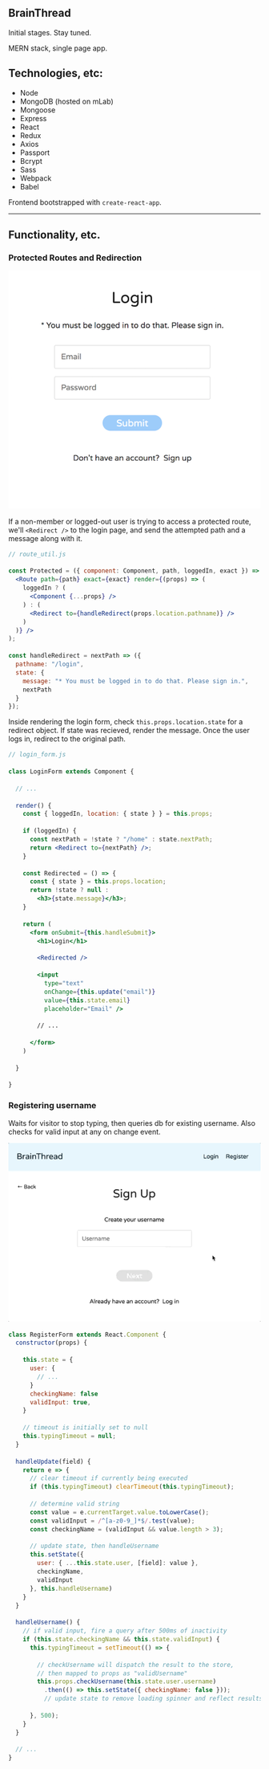 ## BrainThread

Initial stages. Stay tuned.

MERN stack, single page app.

## Technologies, etc:

- Node
- MongoDB (hosted on mLab)
- Mongoose
- Express
- React
- Redux
- Axios
- Passport
- Bcrypt
- Sass
- Webpack
- Babel

Frontend bootstrapped with `create-react-app`.



---

## Functionality, etc.

### Protected Routes and Redirection

![image](docs/redirection.png)

If a non-member or logged-out user is trying to access a protected route, we'll `<Redirect />` to the login page, and send the attempted path and a message along with it. 

```jsx
// route_util.js

const Protected = ({ component: Component, path, loggedIn, exact }) => (
  <Route path={path} exact={exact} render={(props) => (
    loggedIn ? (
      <Component {...props} />
    ) : (
      <Redirect to={handleRedirect(props.location.pathname)} />
    )
  )} />
);

const handleRedirect = nextPath => ({
  pathname: "/login",
  state: {
    message: "* You must be logged in to do that. Please sign in.",
    nextPath
  }
});
```

Inside rendering the login form, check `this.props.location.state` for a redirect object. If state was recieved, render the message. Once the user logs in, redirect to the original path.

```jsx
// login_form.js

class LoginForm extends Component {

  // ...

  render() {
    const { loggedIn, location: { state } } = this.props;

    if (loggedIn) {
      const nextPath = !state ? "/home" : state.nextPath;
      return <Redirect to={nextPath} />;
    }

    const Redirected = () => {
      const { state } = this.props.location;
      return !state ? null :
        <h3>{state.message}</h3>;
    }

    return (
      <form onSubmit={this.handleSubmit}>
        <h1>Login</h1>

        <Redirected />
        
        <input 
          type="text" 
          onChange={this.update("email")} 
          value={this.state.email}
          placeholder="Email" />

        // ...
          
      </form>
    )
            
  }

}
```

### Registering username

Waits for visitor to stop typing, then queries db for existing username.
Also checks for valid input at any on change event.

![image](docs/register_username.gif)

```jsx
class RegisterForm extends React.Component {
  constructor(props) {

    this.state = {
      user: {
        // ...
      }
      checkingName: false
      validInput: true,
    }

    // timeout is initially set to null
    this.typingTimeout = null;
  }

  handleUpdate(field) {
    return e => {
      // clear timeout if currently being executed
      if (this.typingTimeout) clearTimeout(this.typingTimeout);

      // determine valid string
      const value = e.currentTarget.value.toLowerCase();
      const validInput = /^[a-z0-9_]*$/.test(value);
      const checkingName = (validInput && value.length > 3);

      // update state, then handleUsername
      this.setState({
        user: { ...this.state.user, [field]: value },
        checkingName,
        validInput
      }, this.handleUsername)
    }
  }

  handleUsername() {
    // if valid input, fire a query after 500ms of inactivity
    if (this.state.checkingName && this.state.validInput) {
      this.typingTimeout = setTimeout(() => {

        // checkUsername will dispatch the result to the store,
        // then mapped to props as "validUsername"
        this.props.checkUsername(this.state.user.username)
          .then(() => this.setState({ checkingName: false }));
          // update state to remove loading spinner and reflect results
        
      }, 500);
    }
  }

  // ...
}
```
